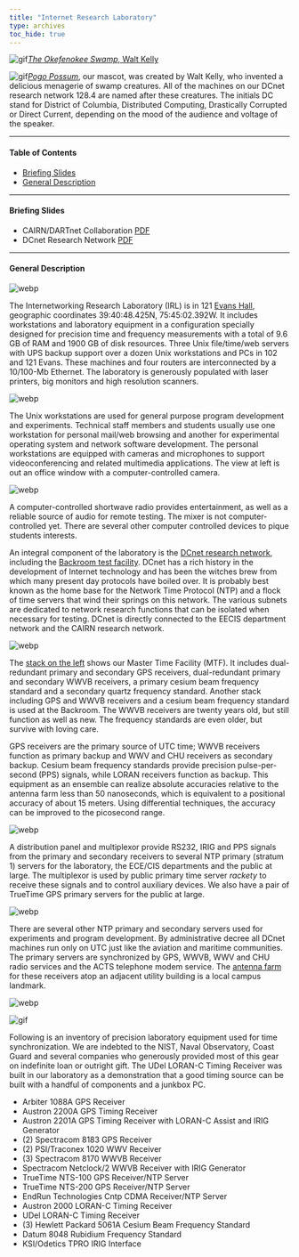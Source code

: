 ```yaml
---
title: "Internet Research Laboratory"
type: archives
toc_hide: true
---
```


![gif](/documentation/pic/pogo1a.gif)[_The Okefenokee Swamp_, Walt Kelly](/reflib/pictures/)

![gif](/documentation/pic/pogo.gif)[_Pogo Possum_](/reflib/pictures/), our mascot, was created by Walt Kelly, who invented a delicious menagerie of swamp creatures. All of the machines on our DCnet research network 128.4 are named after these creatures. The initials DC stand for District of Columbia, Distributed Computing, Drastically Corrupted or Direct Current, depending on the mood of the audience and voltage of the speaker.

* * *

#### Table of Contents

*  [Briefing Slides](/reflib/lab/#briefing-slides)
*  [General Description](/reflib/lab/#general-description)

* * *

#### Briefing Slides

*   CAIRN/DARTnet Collaboration [PDF](/reflib/brief/dartnet/dartnet.pdf)
*   DCnet Research Network [PDF](/reflib/brief/dcnet/dcnet.pdf)

* * *

#### General Description

![webp](/documentation/pic/evans2a.webp)

The Internetworking Research Laboratory (IRL) is in 121 [Evans Hall](/reflib/gallery/gallery3/), geographic coordinates 39:40:48.425N, 75:45:02.392W. It includes workstations and laboratory equipment in a configuration specially designed for precision time and frequency measurements with a total of 9.6 GB of RAM and 1900 GB of disk resources. Three Unix file/time/web servers with UPS backup support over a dozen Unix workstations and PCs in 102 and 121 Evans. These machines and four routers are interconnected by a 10/100-Mb Ethernet. The laboratory is generously populated with laser printers, big monitors and high resolution scanners.

![webp](/documentation/pic/vic3.webp)

The Unix workstations are used for general purpose program development and experiments. Technical staff members and students usually use one workstation for personal mail/web browsing and another for experimental operating system and network software development. The personal workstations are equipped with cameras and microphones to support videoconferencing and related multimedia applications. The view at left is out an office window with a computer-controlled camera.

![webp](/documentation/pic/radio2.webp)

A computer-controlled shortwave radio provides entertainment, as well as a reliable source of audio for remote testing. The mixer is not computer-controlled yet. There are several other computer controlled devices to pique students interests.

An integral component of the laboratory is the [DCnet research network](/reflib/dcnet/), including the [Backroom test facility](/reflib/backroom/). DCnet has a rich history in the development of Internet technology and has been the witches brew from which many present day protocols have boiled over. It is probably best known as the home base for the Network Time Protocol (NTP) and a flock of time servers that wind their springs on this network. The various subnets are dedicated to network research functions that can be isolated when necessary for testing. DCnet is directly connected to the EECIS department network and the CAIRN research network.

![webp](/documentation/pic/stack1a.webp)

The [stack on the left](/documentation/pic/stack1b.webp) shows our Master Time Facility (MTF). It includes dual-redundant primary and secondary GPS receivers, dual-redundant primary and secondary WWVB receivers, a primary cesium beam frequency standard and a secondary quartz frequency standard. Another stack including GPS and WWVB receivers and a cesium beam frequency standard is used at the Backroom. The WWVB receivers are twenty years old, but still function as well as new. The frequency standards are even older, but survive with loving care.

GPS receivers are the primary source of UTC time; WWVB receivers function as primary backup and WWV and CHU receivers as secondary backup. Cesium beam frequency standards provide precision pulse-per-second (PPS) signals, while LORAN receivers function as backup. This equipment as an ensemble can realize absolute accuracies relative to the antenna farm less than 50 nanoseconds, which is equivalent to a positional accuracy of about 15 meters. Using differential techniques, the accuracy can be improved to the picosecond range.

![webp](/documentation/pic/stack2a.webp)

A distribution panel and multiplexor provide RS232, IRIG and PPS signals from the primary and secondary receivers to several NTP primary (stratum 1) servers for the laboratory, the ECE/CIS departments and the public at large. The multiplexor is used by public primary time server _rackety_ to receive these signals and to control auxiliary devices. We also have a pair of TrueTime GPS primary servers for the public at large.

![webp](/documentation/pic/ant_farm2.webp)

There are several other NTP primary and secondary servers used for experiments and program development. By administrative decree all DCnet machines run only on UTC just like the aviation and maritime communities. The primary servers are synchronized by GPS, WWVB, WWV and CHU radio services and the ACTS telephone modem service. The [antenna farm](/documentation/pic/ant_farm1.webp) for these receivers atop an adjacent utility building is a local campus landmark.

![webp](/documentation/pic/loran1a.webp)

![gif](/documentation/pic/lorana.gif)

Following is an inventory of precision laboratory equipment used for time synchronization. We are indebted to the NIST, Naval Observatory, Coast Guard and several companies who generously provided most of this gear on indefinite loan or outright gift. The UDel LORAN-C Timing Receiver was built in our laboratory as a demonstration that a good timing source can be built with a handful of components and a junkbox PC.

*   Arbiter 1088A GPS Receiver
*   Austron 2200A GPS Timing Receiver
*   Austron 2201A GPS Timing Receiver with LORAN-C Assist and IRIG Generator
*   (2) Spectracom 8183 GPS Receiver
*   (2) PSI/Traconex 1020 WWV Receiver
*   (3) Spectracom 8170 WWVB Receiver
*   Spectracom Netclock/2 WWVB Receiver with IRIG Generator
*   TrueTime NTS-100 GPS Receiver/NTP Server
*   TrueTime NTS-200 GPS Receiver/NTP Server
*   EndRun Technologies Cntp CDMA Receiver/NTP Server
*   Austron 2000 LORAN-C Timing Receiver
*   UDel LORAN-C Timing Receiver
*   (3) Hewlett Packard 5061A Cesium Beam Frequency Standard
*   Datum 8048 Rubidium Frequency Standard
*   KSI/Odetics TPRO IRIG Interface